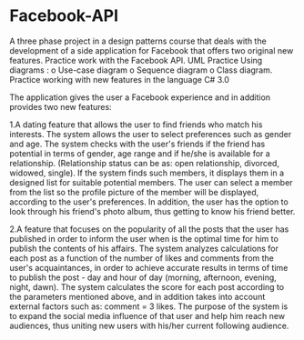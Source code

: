 # Facebook-API
A three phase project in a design patterns course that deals with the development of a side application for Facebook that offers two original new features. Practice work with the Facebook API. UML Practice Using diagrams : o Use-case diagram o Sequence diagram o Class diagram. Practice working with new features in the language C# 3.0

The application gives the user a Facebook experience and in addition provides two new features:

1.A dating feature that allows the user to find friends who match his interests. The system allows the user to select preferences such as gender and age. The system checks with the user's friends if the friend has potential in terms of gender, age range and if he/she is available for a relationship. (Relationship status can be as: open relationship, divorced, widowed, single).
If the system finds such members, it displays them in a designed list for suitable potential members. The user can select a member from the list so the profile picture of the member will be displayed, according to the user's preferences.
In addition, the user has the option to look through his friend's photo album, thus getting to know his friend better.

2.A feature that focuses on the popularity of all the posts that the user has published in order to inform the user when is the optimal time for him to publish the contents of his affairs.
The system analyzes calculations for each post as a function of the number of likes and comments from the user's acquaintances, in order to achieve accurate results in terms of time to publish the post - day and hour of day (morning, afternoon, evening, night, dawn).
The system calculates the score for each post according to the parameters mentioned above, and in addition takes into account external factors such as: comment = 3 likes.
The purpose of the system is to expand the social media influence of that user and help him reach new audiences, thus uniting new users with his/her current following audience.
